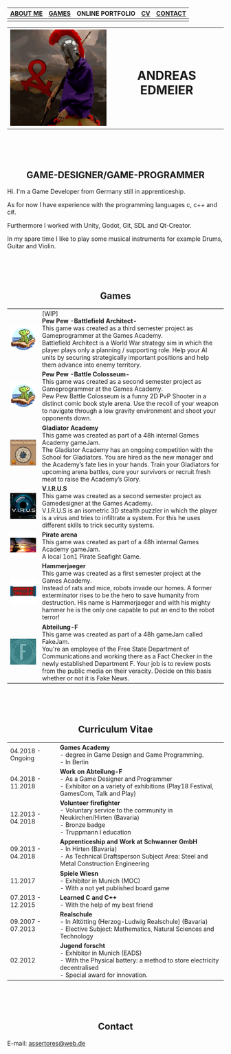 

| [ABOUT ME](https://assertores.github.io/#game-designergame-programmer) | [GAMES](https://assertores.github.io/#games) | ONLINE PORTFOLIO | [CV](https://assertores.github.io/#curriculum-vitae) | [CONTACT](https://assertores.github.io/#contact) |
| ----- | ----- | ----- | ----- | ----- |
| | | | | |

<table>
  <tr>
    <th><img src="res/Assertores_256.png" alt="LOGO"></th>
    <th><h1>ANDREAS EDMEIER</h1></th>
  </tr>
</table>
  
<br>
<br>
<br>

## <center>GAME-DESIGNER/GAME-PROGRAMMER</center>

Hi. I'm a Game Developer from Germany still in apprenticeship.

As for now I have experience with the programming languages c, c++ and c#.

Furthermore I worked with Unity, Godot, Git, SDL and Qt-Creator.

In my spare time I like to play some musical instruments for example Drums, Guitar and Violin.

<br>
<br>
<br>

## <center>Games</center>

| | |
| ----- | ----- |
| ![LOGO](res/LOGO_Toastboat.png) | [WIP]<br>**Pew Pew -Battlefield Architect-**<br>This game was created as a third semester project as Gameprogrammer at the Games Academy.<br>Battlefield Architect is a World War strategy sim in which the player plays only a planning / supporting role. Help your AI units by securing strategically important positions and help them advance into enemy territory.<!-- <br>[More]() --> |
| ![LOGO](res/LOGO_Toastboat.png) | **Pew Pew -Battle Colosseum-**<br>This game was created as a second semester project as Gameprogrammer at the Games Academy.<br>Pew Pew Battle Colosseum is a funny 2D PvP Shooter in a distinct comic book style arena. Use the recoil of your weapon to navigate through a low gravity environment and shoot your opponents down.<!-- <br>[More]() --> |
| ![LOGO](res/LOGO_GladiatorAcademy.png) | **Gladiator Academy**<br>This game was created as part of a 48h internal Games Academy gameJam.<br>The Gladiator Academy has an ongoing competition with the School for Gladiators. You are hired as the new manager and the Academy’s fate lies in your hands. Train your Gladiators for upcoming arena battles, cure your survivors or recruit fresh meat to raise the Academy’s Glory.<!-- <br>[More]() --> |
| ![LOGO](res/LOGO_VIRUS.png) | **V.I.R.U.S**<br>This game was created as a second semester project as Gamedesigner at the Games Academy.<br>V.I.R.U.S is an isometric 3D stealth puzzler in which the player is a virus and tries to infiltrate a system. For this he uses different skills to trick security systems.<!-- <br>[More]() --> |
| ![LOGO](res/LOGO_PirateArena.png) | **Pirate arena**<br>This game was created as part of a 48h internal Games Academy gameJam.<br>A local 1on1 Pirate Seafight Game.<!-- <br>[More]() --> |
| ![LOGO](res/LOGO_HammerJaeger.png) | **Hammerjaeger**<br>This game was created as a first semester project at the Games Academy.<br>Instead of rats and mice, robots invade our homes. A former exterminator rises to be the hero to save humanity from destruction. His name is Hammerjaeger and with his mighty hammer he is the only one capable to put an end to the robot terror!<!-- <br>[More]() --> |
| ![LOGO](res/Abteilung_F.jpg) | **Abteilung-F**<br>This game was created as part of a 48h gameJam called FakeJam.<br>You're an employee of the Free State Department of Communications and working there as a Fact Checker in the newly established Department F. Your job is to review posts from the public media on their veracity. Decide on this basis whether or not it is Fake News.<!-- <br>[More]() --> |

<br>
<br>
<br>

## <center>Curriculum Vitae</center>

| | |
| ----- | ----- |
| 04.2018 - Ongoing | **Games Academy**<br> - degree in Game Design and Game Programming.<br> - In Berlin |
| 04.2018 - 11.2018 | **Work on Abteilung-F**<br> - As a Game Designer and Programmer<br> - Exhibitor on a variety of exhibitions (Play18 Festival, GamesCom, Talk and Play) |
| 12.2013 - 04.2018 | **Volunteer firefighter**<br> - Voluntary service to the community in Neukirchen/Hirten (Bavaria)<br> - Bronze badge<br> - Truppmann I education |
| 09.2013 - 04.2018 | **Apprenticeship and Work at Schwanner GmbH**<br> - In Hirten (Bavaria)<br> - As Technical Draftsperson Subject Area: Steel and Metal Construction Engineering |
| 11.2017 | **Spiele Wiesn**<br> - Exhibitor in Munich (MOC)<br> - With a not yet published board game |
| 07.2013 - 12.2015 | **Learned C and C++**<br> - With the help of my best friend |
| 09.2007 - 07.2013 | **Realschule**<br> - In Altötting (Herzog-Ludwig Realschule) (Bavaria)<br> - Elective Subject: Mathematics, Natural Sciences and Technology |
| 02.2012 | **Jugend forscht**<br> - Exhibitor in Munich (EADS)<br> - With the Physical battery: a method to store electricity decentralised<br> - Special award for innovation. |

<br>
<br>
<br>

## <center>Contact</center>

E-mail: [assertores@web.de](assertores@web.de)
